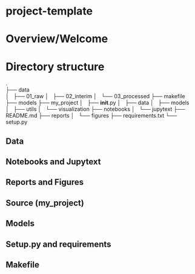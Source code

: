 # project-template

# Overview/Welcome

# Directory structure 

.    
├── data    
│   ├── 01_raw
│   ├── 02_interim
│   └── 03_processed
├── makefile
├── models
├── my_project
│   ├── __init__.py
│   ├── data
│   ├── models
│   ├── utils
│   └── visualization
├── notebooks
│   └── jupytext
├── README.md
├── reports
│   └── figures
├── requirements.txt
└── setup.py

## Data

## Notebooks and Jupytext

## Reports and Figures

## Source (my_project)

## Models

## Setup.py and requirements

## Makefile 
